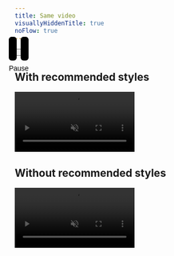 ```yaml
---
title: Same video
visuallyHiddenTitle: true
noFlow: true
---
```


<script>
	const getVideoState = (videoElement) => ({
		currentTime: videoElement.currentTime,
		playing: !videoElement.paused,
	});
	const restoreVideoState = (videoElement, videoButtonElement, state) => {
		videoElement.currentTime = state.currentTime;
		if (state.playing === true) {
			videoElement.play();
			videoButtonElement.dataset.playing = true;
		}
	};
	window.addEventListener('pageswap', (event) => {
		if (event.viewTransition) {
			const video1Element = document.querySelector('#video-1');
			const video2Element = document.querySelector('#video-2');
			const videoState = getVideoState(video1Element);
			sessionStorage.setItem('videoState', JSON.stringify(videoState));
		}
	});
	window.addEventListener('pagereveal', (event) => {
		if (event.viewTransition) {
			const video1Element = document.querySelector('#video-1');
			const video2Element = document.querySelector('#video-2');
			const videoButtonElement = document.querySelector('#video-button');
			const videoState = sessionStorage.getItem('videoState');
			if (video1Element && videoState) {
				try {
					video1Element.addEventListener('loadeddata', (event) => {
						if (video1Element.readyState >= 4) {
							restoreVideoState(
								video1Element,
								videoButtonElement,
								JSON.parse(videoState)
							);
							restoreVideoState(
								video2Element,
								videoButtonElement,
								JSON.parse(videoState)
							);
						}
					});
				} catch (error) {
					video1Element.currentTime = 0;
				}
			}
		}
	});
</script>
<button type="button" id="video-button" data-playing="true">
	<span class="play">
		<svg xmlns="http://www.w3.org/2000/svg" viewBox="0 0 384 512" aria-hidden="true"><!--!Font Awesome Free 6.6.0 by @fontawesome - https://fontawesome.com License - https://fontawesome.com/license/free Copyright 2024 Fonticons, Inc.--><path fill="currentColor" d="M73 39c-14.8-9.1-33.4-9.4-48.5-.9S0 62.6 0 80L0 432c0 17.4 9.4 33.4 24.5 41.9s33.7 8.1 48.5-.9L361 297c14.3-8.7 23-24.2 23-41s-8.7-32.2-23-41L73 39z"/></svg>
		<span class="visually-hidden">Play</span>
	</span>
	<span class="pause">
		<svg xmlns="http://www.w3.org/2000/svg" viewBox="0 0 320 512" aria-hidden="true"><!--!Font Awesome Free 6.6.0 by @fontawesome - https://fontawesome.com License - https://fontawesome.com/license/free Copyright 2024 Fonticons, Inc.--><path fill="currentColor" d="M48 64C21.5 64 0 85.5 0 112L0 400c0 26.5 21.5 48 48 48l32 0c26.5 0 48-21.5 48-48l0-288c0-26.5-21.5-48-48-48L48 64zm192 0c-26.5 0-48 21.5-48 48l0 288c0 26.5 21.5 48 48 48l32 0c26.5 0 48-21.5 48-48l0-288c0-26.5-21.5-48-48-48l-32 0z"/></svg>
		<span class="visually-hidden">Pause</span>
	</span>
</button>
<div>
<h2>With recommended styles</h2>
<video
	src="/Puppy.mp4"
	id="video-1"
	aria-labelledby="video-label"
	playsinline
	loop
	muted
	autoplay></video>
</div>
<div>
<h2>Without recommended styles</h2>
<video
	src="/Puppy.mp4"
	id="video-2"
	aria-labelledby="video-label"
	playsinline
	loop
	muted
	autoplay></video>
</div>
<p id="video-label" hidden>A video of a puppy spinning around, it's heading is rolling around so it can keep facing the camera.</p>
<script>
	document.querySelector('#video-button').addEventListener('click', (event) => {
		const toggleVideo = (videoElement) => {
			if (videoElement.paused === false) {
				videoElement.pause();
			} else if (videoElement.paused === true) {
				videoElement.play();
			}
			event.target.dataset.playing = !videoElement.paused;
		}
		toggleVideo(document.querySelector('#video-1'));
		toggleVideo(document.querySelector('#video-2'));
	});
</script>
<style>
	html:active-view-transition-type(backwards) {
		&::view-transition-old(video) {
			display: none;
		}
		&::view-transition-new(video) {
			animation: none;
		}
	}
	video {
		aspect-ratio: var(--ratio-square);
		background-size: contain;
		background-position: center;
		block-size: auto;
		border-radius: var(--radius-3);
		display: block;
		inline-size: 15rem;
	}
	#video-1 {
		background-image: url('/Puppy.webp');
		view-transition-name: video;
	}
	#video-button {
		grid-column: 1 / -1;
		block-size: 1em;
		display: grid;
		inline-size: 1em;
		place-content: center;
		font-size: var(--font-size-6);
		view-transition-name: button;
		> * {
			pointer-events: none;
		}
		&[data-playing="false"] {
			.play { display: block; }
			.pause { display: none; }
		}
		&[data-playing="true"] {
			.play { display: none; }
			.pause { display: block; }
		}
	}
	.content {
		display: grid;
		grid-template-columns: auto auto;
		gap: var(--size-8);
		&, & div, & h2 {
			inline-size: fit-content;
		}
	}
</style>
